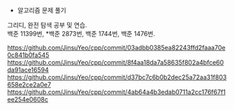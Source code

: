 - 알고리즘 문제 풀기

그리디, 완전 탐색 공부 및 연습.  
백준 11399번, \*백준 2873번, 백준 1744번, 백준 1476번.

https://github.com/JinsuYeo/cpp/commit/03adbb0385ea82243ffd2faaa70e0c841b0fa545  
https://github.com/JinsuYeo/cpp/commit/8f4aa18da7a58635f802a4bfce60da91ace16594  
https://github.com/JinsuYeo/cpp/commit/d37bc7c6b0b2dec25a72aa31f803658e2ce2a0e7  
https://github.com/JinsuYeo/cpp/commit/4ab64a4b3edab0711a2cc176f67f1ee254e0608c
